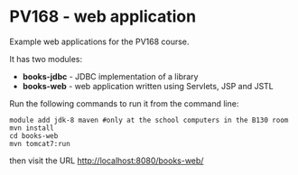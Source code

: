 # PV168 - web application

Example web applications for the PV168 course.

It has two modules:
* **books-jdbc** - JDBC implementation of a library
* **books-web** - web application written using Servlets, JSP and JSTL

Run the following commands to run it from the command line:
```
module add jdk-8 maven #only at the school computers in the B130 room
mvn install
cd books-web
mvn tomcat7:run
```

then visit the URL [http://localhost:8080/books-web/](http://localhost:8080/books-web/)
